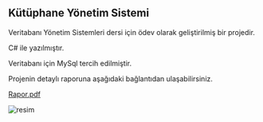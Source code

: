 ## Kütüphane Yönetim Sistemi
Veritabanı Yönetim Sistemleri dersi için ödev olarak geliştirilmiş bir projedir.

C# ile yazılmıştır. 

Veritabanı için MySql tercih edilmiştir.

Projenin detaylı raporuna aşağıdaki bağlantıdan ulaşabilirsiniz.

[Rapor.pdf](https://github.com/ErenSaskin/libraryManagementSystem/blob/1d57543e48a3aa99ed2ad6760ad94dcfc64775ab/Rapor.pdf)


![resim](https://github.com/user-attachments/assets/d018814d-0bfc-4b66-9ac3-59c038ada223)
